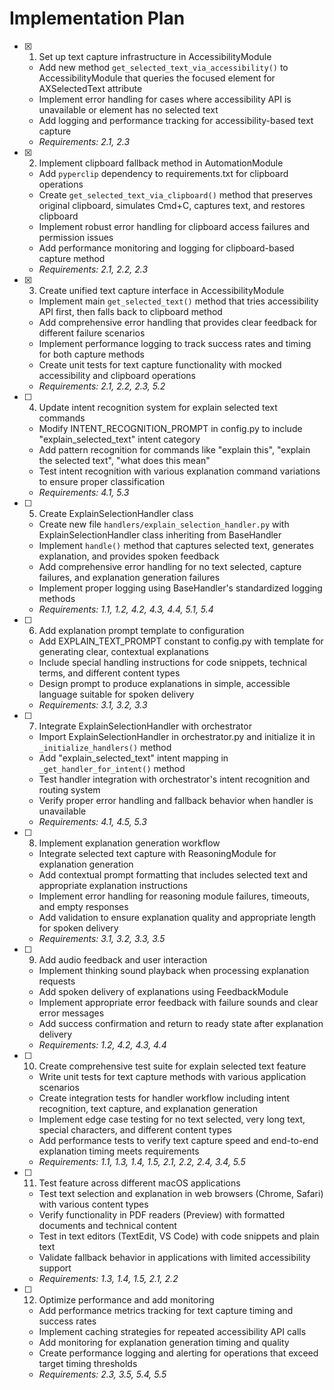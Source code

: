 # Implementation Plan

- [x] 1. Set up text capture infrastructure in AccessibilityModule

  - Add new method `get_selected_text_via_accessibility()` to AccessibilityModule that queries the focused element for AXSelectedText attribute
  - Implement error handling for cases where accessibility API is unavailable or element has no selected text
  - Add logging and performance tracking for accessibility-based text capture
  - _Requirements: 2.1, 2.3_

- [x] 2. Implement clipboard fallback method in AutomationModule

  - Add `pyperclip` dependency to requirements.txt for clipboard operations
  - Create `get_selected_text_via_clipboard()` method that preserves original clipboard, simulates Cmd+C, captures text, and restores clipboard
  - Implement robust error handling for clipboard access failures and permission issues
  - Add performance monitoring and logging for clipboard-based capture method
  - _Requirements: 2.1, 2.2, 2.3_

- [x] 3. Create unified text capture interface in AccessibilityModule

  - Implement main `get_selected_text()` method that tries accessibility API first, then falls back to clipboard method
  - Add comprehensive error handling that provides clear feedback for different failure scenarios
  - Implement performance logging to track success rates and timing for both capture methods
  - Create unit tests for text capture functionality with mocked accessibility and clipboard operations
  - _Requirements: 2.1, 2.2, 2.3, 5.2_

- [ ] 4. Update intent recognition system for explain selected text commands

  - Modify INTENT_RECOGNITION_PROMPT in config.py to include "explain_selected_text" intent category
  - Add pattern recognition for commands like "explain this", "explain the selected text", "what does this mean"
  - Test intent recognition with various explanation command variations to ensure proper classification
  - _Requirements: 4.1, 5.3_

- [ ] 5. Create ExplainSelectionHandler class

  - Create new file `handlers/explain_selection_handler.py` with ExplainSelectionHandler class inheriting from BaseHandler
  - Implement `handle()` method that captures selected text, generates explanation, and provides spoken feedback
  - Add comprehensive error handling for no text selected, capture failures, and explanation generation failures
  - Implement proper logging using BaseHandler's standardized logging methods
  - _Requirements: 1.1, 1.2, 4.2, 4.3, 4.4, 5.1, 5.4_

- [ ] 6. Add explanation prompt template to configuration

  - Add EXPLAIN_TEXT_PROMPT constant to config.py with template for generating clear, contextual explanations
  - Include special handling instructions for code snippets, technical terms, and different content types
  - Design prompt to produce explanations in simple, accessible language suitable for spoken delivery
  - _Requirements: 3.1, 3.2, 3.3_

- [ ] 7. Integrate ExplainSelectionHandler with orchestrator

  - Import ExplainSelectionHandler in orchestrator.py and initialize it in `_initialize_handlers()` method
  - Add "explain_selected_text" intent mapping in `_get_handler_for_intent()` method
  - Test handler integration with orchestrator's intent recognition and routing system
  - Verify proper error handling and fallback behavior when handler is unavailable
  - _Requirements: 4.1, 4.5, 5.3_

- [ ] 8. Implement explanation generation workflow

  - Integrate selected text capture with ReasoningModule for explanation generation
  - Add contextual prompt formatting that includes selected text and appropriate explanation instructions
  - Implement error handling for reasoning module failures, timeouts, and empty responses
  - Add validation to ensure explanation quality and appropriate length for spoken delivery
  - _Requirements: 3.1, 3.2, 3.3, 3.5_

- [ ] 9. Add audio feedback and user interaction

  - Implement thinking sound playback when processing explanation requests
  - Add spoken delivery of explanations using FeedbackModule
  - Implement appropriate error feedback with failure sounds and clear error messages
  - Add success confirmation and return to ready state after explanation delivery
  - _Requirements: 1.2, 4.2, 4.3, 4.4_

- [ ] 10. Create comprehensive test suite for explain selected text feature

  - Write unit tests for text capture methods with various application scenarios
  - Create integration tests for handler workflow including intent recognition, text capture, and explanation generation
  - Implement edge case testing for no text selected, very long text, special characters, and different content types
  - Add performance tests to verify text capture speed and end-to-end explanation timing meets requirements
  - _Requirements: 1.1, 1.3, 1.4, 1.5, 2.1, 2.2, 2.4, 3.4, 5.5_

- [ ] 11. Test feature across different macOS applications

  - Test text selection and explanation in web browsers (Chrome, Safari) with various content types
  - Verify functionality in PDF readers (Preview) with formatted documents and technical content
  - Test in text editors (TextEdit, VS Code) with code snippets and plain text
  - Validate fallback behavior in applications with limited accessibility support
  - _Requirements: 1.3, 1.4, 1.5, 2.1, 2.2_

- [ ] 12. Optimize performance and add monitoring
  - Add performance metrics tracking for text capture timing and success rates
  - Implement caching strategies for repeated accessibility API calls
  - Add monitoring for explanation generation timing and quality
  - Create performance logging and alerting for operations that exceed target timing thresholds
  - _Requirements: 2.3, 3.5, 5.4, 5.5_

